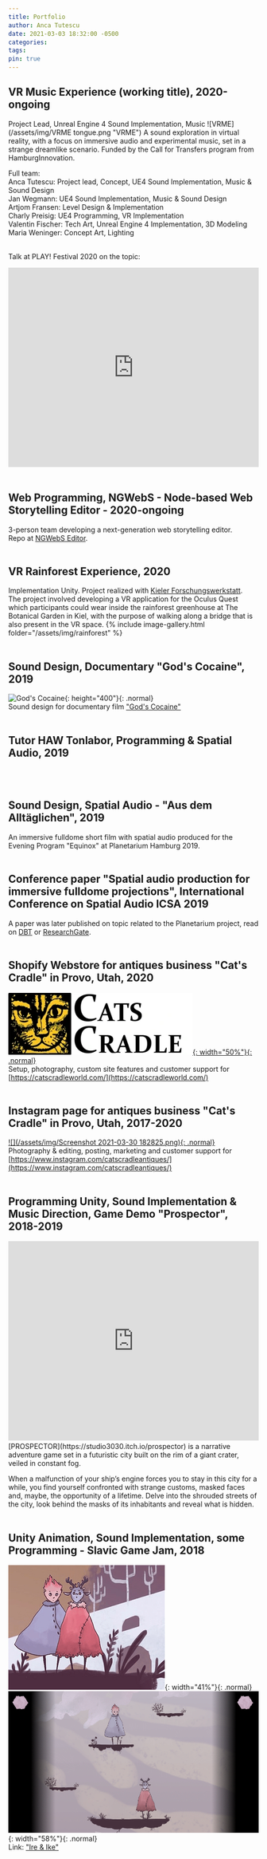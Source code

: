 ```yaml
---
title: Portfolio
author: Anca Tutescu
date: 2021-03-03 18:32:00 -0500
categories: 
tags: 
pin: true
---
```


## VR Music Experience (working title), 2020-ongoing
Project Lead, Unreal Engine 4 Sound Implementation, Music
![VRME](/assets/img/VRME tongue.png "VRME")
A sound exploration in virtual reality, with a focus on immersive audio and experimental music, set in a strange dreamlike scenario. Funded by the Call for Transfers program from HamburgInnovation.

Full team:<br/>
Anca Tutescu: Project lead, Concept, UE4 Sound Implementation, Music & Sound Design<br/>
Jan Wegmann: UE4 Sound Implementation, Music & Sound Design<br/>
Artjom Fransen: Level Design & Implementation<br/>
Charly Preisig: UE4 Programming, VR Implementation<br/>
Valentin Fischer: Tech Art, Unreal Engine 4 Implementation, 3D Modeling<br/>
Maria Weninger: Concept Art, Lighting<br/>
<br/>

Talk at PLAY! Festival 2020 on the topic:
<iframe width="100%" height="400" src="https://www.youtube.com/embed/VhGztvAOYDw?t=8010" frameborder="0" allow="accelerometer; autoplay; clipboard-write; encrypted-media; gyroscope; picture-in-picture" allowfullscreen></iframe>
<br/><br/>

## Web Programming, NGWebS - Node-based Web Storytelling Editor - 2020-ongoing
3-person team developing a next-generation web storytelling editor.<br/>
Repo at [NGWebS Editor](https://github.com/pekasen/ngwebs-editor).
<br/><br/>

## VR Rainforest Experience, 2020
Implementation Unity. Project realized with [Kieler Forschungswerkstatt](https://www.forschungs-werkstatt.de/allgemein/virtual-reality-in-der-kieler-forschungswerkstatt/).<br/>
The project involved developing a VR application for the Oculus Quest which participants could wear inside the rainforest greenhouse at The Botanical Garden in Kiel, with the purpose of walking along a bridge that is also present in the VR space.
{% include image-gallery.html folder="/assets/img/rainforest" %}
<br/><br/>

## Sound Design, Documentary "God's Cocaine", 2019
![God's Cocaine](/assets/img/Plakat_Gods_Cocaine_Presse.jpg){: height="400"}{: .normal}<br/>
Sound design for documentary film ["God's Cocaine"](http://godscocaine.com/)
<br/><br/>

## Tutor HAW Tonlabor, Programming & Spatial Audio, 2019
<br/><br/>

## Sound Design, Spatial Audio - "Aus dem Alltäglichen", 2019
An immersive fulldome short film with spatial audio produced for the Evening Program "Equinox" at Planetarium Hamburg 2019.
<br/><br/>

## Conference paper "Spatial audio production for immersive fulldome projections", International Conference on Spatial Audio ICSA 2019
A paper was later published on topic related to the Planetarium project, read on [DBT](https://www.db-thueringen.de/receive/dbt_mods_00039974) or [ResearchGate](https://www.researchgate.net/publication/337402782_Spatial_audio_production_for_immersive_fulldome_projections).
<br/><br/>

## Shopify Webstore for antiques business "Cat's Cradle" in Provo, Utah, 2020
[![Cats Cradle](/assets/img/Logi_bear_p_540x.png){: width="50%"}{: .normal}](https://catscradleworld.com/)<br/>
Setup, photography, custom site features and customer support for [https://catscradleworld.com/](https://catscradleworld.com/)
<br/><br/>

## Instagram page for antiques business "Cat's Cradle" in Provo, Utah, 2017-2020
[![](/assets/img/Screenshot 2021-03-30 182825.png){: .normal}](https://www.instagram.com/catscradleantiques/)<br/>
Photography & editing, posting, marketing and customer support for [https://www.instagram.com/catscradleantiques/](https://www.instagram.com/catscradleantiques/)
<br/><br/>

## Programming Unity, Sound Implementation & Music Direction, Game Demo "Prospector", 2018-2019
<iframe width="100%" height="400" src="https://www.youtube.com/embed/j8Mv7AojpKQ" frameborder="0" allow="accelerometer; autoplay; clipboard-write; encrypted-media; gyroscope; picture-in-picture" allowfullscreen></iframe>
[PROSPECTOR](https://studio3030.itch.io/prospector) is a narrative adventure game set in a futuristic city built on the rim of a giant crater, veiled in constant fog.

When a malfunction of your ship’s engine forces you to stay in this city for a while, you find yourself confronted with strange customs, masked faces and, maybe, the opportunity of a lifetime. Delve into the shrouded streets of the city, look behind the masks of its inhabitants and reveal what is hidden.
<br/><br/>

## Unity Animation, Sound Implementation, some Programming - Slavic Game Jam, 2018
![](/assets/img/ZE2yGd.png){: width="41%"}{: .normal}
![](/assets/img/SIvlDd.png){: width="58%"}{: .normal}
<br/>
Link: ["Ire & Ike"](https://yesweplaytested.itch.io/ire-and-ike)
<br/><br/>
